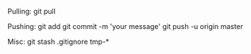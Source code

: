 Pulling:
	git pull

Pushing:
	git add <file>
	git commit -m 'your message'
	git push -u origin master

Misc:
	git stash
	.gitignore tmp-*
